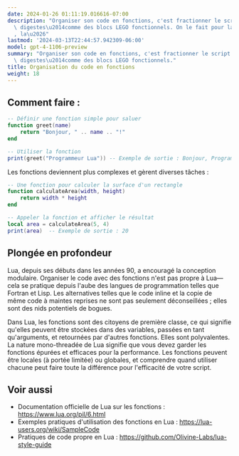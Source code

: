 ```yaml
---
date: 2024-01-26 01:11:19.016616-07:00
description: "Organiser son code en fonctions, c'est fractionner le script en morceaux\
  \ digestes\u2014comme des blocs LEGO fonctionnels. On le fait pour la clart\xE9\
  , la\u2026"
lastmod: '2024-03-13T22:44:57.942309-06:00'
model: gpt-4-1106-preview
summary: "Organiser son code en fonctions, c'est fractionner le script en morceaux\
  \ digestes\u2014comme des blocs LEGO fonctionnels."
title: Organisation du code en fonctions
weight: 18
---
```


## Comment faire :
```Lua
-- Définir une fonction simple pour saluer
function greet(name)
    return "Bonjour, " .. name .. "!"
end

-- Utiliser la fonction
print(greet("Programmeur Lua")) -- Exemple de sortie : Bonjour, Programmeur Lua!
```

Les fonctions deviennent plus complexes et gèrent diverses tâches :
```Lua
-- Une fonction pour calculer la surface d'un rectangle
function calculateArea(width, height)
    return width * height
end

-- Appeler la fonction et afficher le résultat
local area = calculateArea(5, 4)
print(area)  -- Exemple de sortie : 20
```

## Plongée en profondeur
Lua, depuis ses débuts dans les années 90, a encouragé la conception modulaire. Organiser le code avec des fonctions n'est pas propre à Lua—cela se pratique depuis l'aube des langues de programmation telles que Fortran et Lisp. Les alternatives telles que le code inline et la copie de même code à maintes reprises ne sont pas seulement déconseillées ; elles sont des nids potentiels de bogues.

Dans Lua, les fonctions sont des citoyens de première classe, ce qui signifie qu'elles peuvent être stockées dans des variables, passées en tant qu'arguments, et retournées par d'autres fonctions. Elles sont polyvalentes. La nature mono-threadée de Lua signifie que vous devez garder les fonctions épurées et efficaces pour la performance. Les fonctions peuvent être locales (à portée limitée) ou globales, et comprendre quand utiliser chacune peut faire toute la différence pour l'efficacité de votre script.

## Voir aussi
- Documentation officielle de Lua sur les fonctions : https://www.lua.org/pil/6.html
- Exemples pratiques d'utilisation des fonctions en Lua : https://lua-users.org/wiki/SampleCode
- Pratiques de code propre en Lua : https://github.com/Olivine-Labs/lua-style-guide
